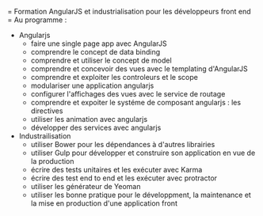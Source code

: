 = Formation AngularJS et industrialisation pour les développeurs front end =
Au programme :
- Angularjs
  - faire une single page app avec AngularJS
  - comprendre le concept de data binding
  - comprendre et utiliser le concept de model
  - comprendre et concevoir des vues avec le templating d'AngularJS
  - comprendre et exploiter les controleurs et le scope
  - modulariser une application angularjs
  - configurer l'affichages des vues avec le service de routage
  - comprendre et expoiter le systéme de composant angularjs : les directives
  - utiliser les animation avec angularjs
  - développer des services avec angularjs
- Industrailisation
  - utiliser Bower pour les dépendances à d'autres librairies
  - utiliser Gulp pour développer et construire son application en vue de la production
  - écrire des tests unitaires et les exécuter avec Karma
  - écrire des test end to end et les exécuter avec protractor
  - utiliser les générateur de Yeoman
  - utiliser les bonne pratique pour le développment, la maintenance et la mise en production d'une application front

